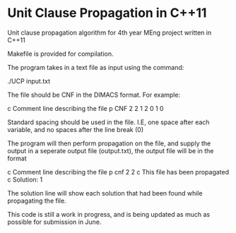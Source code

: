 Unit Clause Propagation in C++11
=======

Unit clause propagation algorithm for 4th year MEng project written in C++11

Makefile is provided for compilation.

The program takes in a text file as input using the command:

./UCP input.txt

The file should be CNF in the DIMACS format. For example:

c Comment line describing the file
p CNF 2 2
1 2 0
1 0 

Standard spacing should be used in the file. I.E, one space after each variable, and no spaces after the line break (0)

The program will then perform propagation on the file, and supply the output in a seperate output file (output.txt),
the output file will be in the format

c Comment line describing the file
p cnf 2 2
c This file has been propagated 
c Solution: 1

The solution line will show each solution that had been found while propagating the file.

This code is still a work in progress, and is being updated as much as possible for submission in June.
